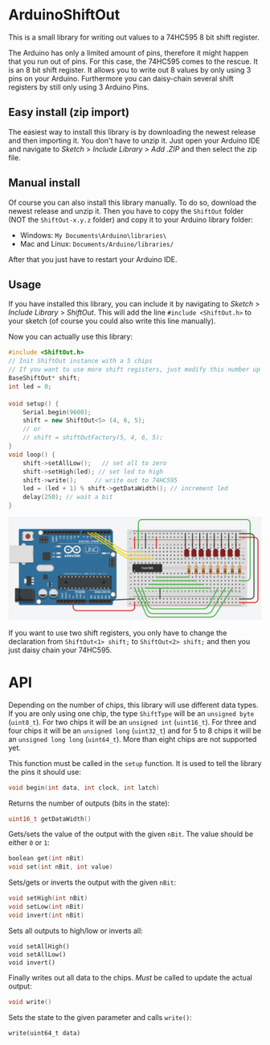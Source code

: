 # ArduinoShiftOut
This is a small library for writing out values to a 74HC595 8 bit shift register.

The Arduino has only a limited amount of pins, therefore it might happen that you run out of pins.
For this case, the 74HC595 comes to the rescue. It is an 8 bit shift register. It allows you to write out 8 values by only using 3 pins on your Arduino. Furthermore you can daisy-chain several shift registers by still only using 3 Arduino Pins.

## Easy install (zip import)
The easiest way to install this library is by downloading the newest release and then importing it.
You don't have to unzip it. Just open your Arduino IDE and navigate to *Sketch* > *Include Library* > *Add .ZIP* and then select the zip file.

## Manual install
Of course you can also install this library manually. To do so, download the newest release and unzip it. Then you have to copy the `ShiftOut` folder (NOT the `ShiftOut-x.y.z` folder) and copy it to your Arduino library folder:
* Windows: `My Documents\Arduino\libraries\`
* Mac and Linux: `Documents/Arduino/libraries/`

After that you just have to restart your Arduino IDE.

## Usage
If you have installed this library, you can include it by navigating to *Sketch* > *Include Library* > *ShiftOut*. This will add the line `#include <ShiftOut.h>` to your sketch (of course you could also write this line manually).

Now you can actually use this library:
``` c++
#include <ShiftOut.h>
// Init ShiftOut instance with a 5 chips
// If you want to use more shift registers, just modify this number up to 8
BaseShiftOut* shift;
int led = 0;

void setup() {
	Serial.begin(9600);
	shift = new ShiftOut<5> (4, 6, 5);
    // or
    // shift = shiftOutFactory(5, 4, 6, 5);
}
void loop() {
	shift->setAllLow();   // set all to zero
	shift->setHigh(led); // set led to high
	shift->write();     // write out to 74HC595
	led = (led + 1) % shift->getDataWidth(); // increment led
	delay(250); // wait a bit
}
```
![Breadboard layout for one shift register](examples/ShiftRegister/layout.png)

If you want to use two shift registers, you only have to change the declaration from `ShiftOut<1> shift;` to `ShiftOut<2> shift;` and then you just daisy chain your 74HC595.

# API
Depending on the number of chips, this library will use different data types.
If you are only using one chip, the type `ShiftType` will be an `unsigned byte` (`uint8_t`). For two chips it will be an `unsigned int` (`uint16_t`). For three and four chips it will be an `unsigned long` (`uint32_t`) and for 5 to 8 chips it will be an `unsigned long long` (`uint64_t`). More than eight chips are not supported yet.

This function must be called in the `setup` function. It is used to tell the library the pins it should use:
``` c++
void begin(int data, int clock, int latch)
```

Returns the number of outputs (bits in the state):
``` c++
uint16_t getDataWidth()
```

Gets/sets the value of the output with the given `nBit`. The value should be either `0` or `1`:
``` c++
boolean get(int nBit)
void set(int nBit, int value)
```

Sets/gets or inverts the output with the given `nBit`:
``` c++
void setHigh(int nBit)
void setLow(int nBit)
void invert(int nBit)
```

Sets all outputs to high/low or inverts all:
```
void setAllHigh()
void setAllLow()
void invert()
```

Finally writes out all data to the chips. *Must* be called to update the actual output:
``` c++
void write()
```

Sets the state to the given parameter and calls `write()`:
```
write(uint64_t data)
```
